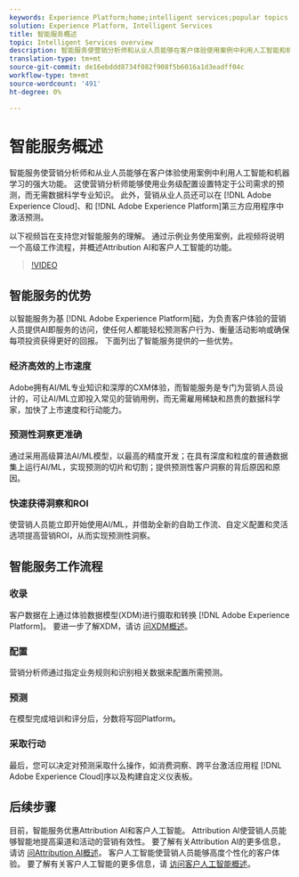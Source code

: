 ```yaml
---
keywords: Experience Platform;home;intelligent services;popular topics;intelligent service;Intelligent service
solution: Experience Platform, Intelligent Services
title: 智能服务概述
topic: Intelligent Services overview
description: 智能服务使营销分析师和从业人员能够在客户体验使用案例中利用人工智能和机器学习的强大功能。 这使营销分析师能够使用业务级配置设置特定于公司需求的预测，而无需数据科学专业知识。 此外，营销从业者可以在Adobe Experience Cloud、Adobe Experience Platform和第三方应用程序中激活预测。
translation-type: tm+mt
source-git-commit: de16ebddd8734f082f908f5b6016a1d3eadff04c
workflow-type: tm+mt
source-wordcount: '491'
ht-degree: 0%

---
```



# 智能服务概述

智能服务使营销分析师和从业人员能够在客户体验使用案例中利用人工智能和机器学习的强大功能。 这使营销分析师能够使用业务级配置设置特定于公司需求的预测，而无需数据科学专业知识。 此外，营销从业人员还可以在 [!DNL Adobe Experience Cloud]、和 [!DNL Adobe Experience Platform]第三方应用程序中激活预测。

以下视频旨在支持您对智能服务的理解。 通过示例业务使用案例，此视频将说明一个高级工作流程，并概述Attribution AI和客户人工智能的功能。

>[!VIDEO](https://video.tv.adobe.com/v/32654?learn=on&quality=12)

## 智能服务的优势

以智能服务为基 [!DNL Adobe Experience Platform]础，为负责客户体验的营销人员提供AI即服务的访问，使任何人都能轻松预测客户行为、衡量活动影响或确保每项投资获得更好的回报。 下面列出了智能服务提供的一些优势。

### 经济高效的上市速度

Adobe拥有AI/ML专业知识和深厚的CXM体验，而智能服务是专门为营销人员设计的，可让AI/ML立即投入常见的营销用例，而无需雇用稀缺和昂贵的数据科学家，加快了上市速度和行动能力。

### 预测性洞察更准确

通过采用高级算法AI/ML模型，以最高的精度开发；在具有深度和粒度的普通数据集上运行AI/ML，实现预测的切片和切割；提供预测性客户洞察的背后原因和原因。

### 快速获得洞察和ROI

使营销人员能立即开始使用AI/ML，并借助全新的自助工作流、自定义配置和灵活选项提高营销ROI，从而实现预测性洞察。

## 智能服务工作流程

### 收录

客户数据在上通过体验数据模型(XDM)进行摄取和转换 [!DNL Adobe Experience Platform]。 要进一步了解XDM，请访 [问XDM概述](../xdm/home.md)。

### 配置

营销分析师通过指定业务规则和识别相关数据来配置所需预测。

### 预测

在模型完成培训和评分后，分数将写回Platform。

### 采取行动

最后，您可以决定对预测采取什么操作，如消费洞察、跨平台激活应用程 [!DNL Adobe Experience Cloud]序以及构建自定义仪表板。

## 后续步骤

目前，智能服务优惠Attribution AI和客户人工智能。 Attribution AI使营销人员能够智能地提高渠道和活动的营销有效性。 要了解有关Attribution AI的更多信息，请访 [问Attribution AI概述](./attribution-ai/overview.md)。 客户人工智能使营销人员能够高度个性化的客户体验。 要了解有关客户人工智能的更多信息，请 [访问客户人工智能概述](./customer-ai/overview.md)。